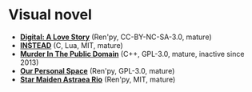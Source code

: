 [comment]: # (autogenerated content, do not edit)
# Visual novel

- **[Digital: A Love Story](../digital_a_love_story.md)** (Ren'py, CC-BY-NC-SA-3.0, mature)
- **[INSTEAD](../instead.md)** (C, Lua, MIT, mature)
- **[Murder In The Public Domain](../murder_in_the_public_domain.md)** (C++, GPL-3.0, mature, inactive since 2013)
- **[Our Personal Space](../our_personal_space.md)** (Ren'py, GPL-3.0, mature)
- **[Star Maiden Astraea Rio](../star_maiden_astraea_rio.md)** (Ren'py, MIT, mature)